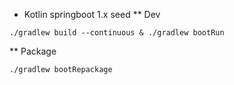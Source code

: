 * Kotlin springboot 1.x seed
** Dev
```
./gradlew build --continuous & ./gradlew bootRun
```

** Package
```
./gradlew bootRepackage
```